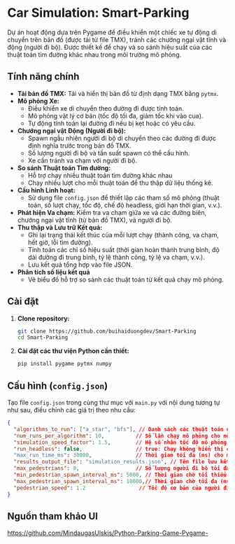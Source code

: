 # Car Simulation: Smart-Parking

Dự án hoạt động dựa trên Pygame để điều khiển một chiếc xe tự động di chuyển trên bản đồ (được tải từ file TMX), tránh các chướng ngại vật tĩnh và động (người đi bộ). Được thiết kế để chạy và so sánh hiệu suất của các thuật toán tìm đường khác nhau trong môi trường mô phỏng.

## Tính năng chính

*   **Tải bản đồ TMX:** Tải và hiển thị bản đồ từ định dạng TMX bằng `pytmx`.
*   **Mô phỏng Xe:**
    *   Điều khiển xe di chuyển theo đường đi được tính toán.
    *   Mô phỏng vật lý cơ bản (tốc độ tối đa, giảm tốc khi vào cua).
    *   Tự động tính toán lại đường đi nếu bị kẹt hoặc có yêu cầu.
*   **Chướng ngại vật Động (Người đi bộ):**
    *   Spawn ngẫu nhiên người đi bộ di chuyển theo các đường đi được định nghĩa trước trong bản đồ TMX.
    *   Số lượng người đi bộ và tần suất spawn có thể cấu hình.
    *   Xe cần tránh va chạm với người đi bộ.
*   **So sánh Thuật toán Tìm đường:**
    *   Hỗ trợ chạy nhiều thuật toán tìm đường khác nhau
    *   Chạy nhiều lượt cho mỗi thuật toán để thu thập dữ liệu thống kê.
*   **Cấu hình Linh hoạt:**
    *   Sử dụng file `config.json` để thiết lập các tham số mô phỏng (thuật toán, số lượt chạy, tốc độ, chế độ headless, giới hạn thời gian, v.v.).
*   **Phát hiện Va chạm:** Kiểm tra va chạm giữa xe và các đường biên, chướng ngại vật tĩnh (từ bản đồ TMX), và người đi bộ.
*   **Thu thập và Lưu trữ Kết quả:**
    *   Ghi lại trạng thái kết thúc của mỗi lượt chạy (thành công, va chạm, hết giờ, lỗi tìm đường).
    *   Tính toán các chỉ số hiệu suất (thời gian hoàn thành trung bình, độ dài đường đi trung bình, tỷ lệ thành công, tỷ lệ va chạm, v.v.).
    *   Lưu kết quả tổng hợp vào file JSON.
*   **Phân tích số liệu kết quả**
    *   Vẽ biểu đồ hỗ trợ so sánh các thuật toán từ kết quả chạy mô phỏng.
## Cài đặt

1.  **Clone repository:**
    ```bash
    git clone https://github.com/buihaiduongdev/Smart-Parking
    cd Smart-Parking
    ```

2.  **Cài đặt các thư viện Python cần thiết:**
    ```bash
    pip install pygame pytmx numpy
    ```

## Cấu hình (`config.json`)

Tạo file `config.json` trong cùng thư mục với `main.py` với nội dung tương tự như sau, điều chỉnh các giá trị theo nhu cầu:

```json
{
  "algorithms_to_run": ["a_star", "bfs"], // Danh sách các thuật toán để chạy (tên phải khớp với hàm trong pathfinding_algorithms.py)
  "num_runs_per_algorithm": 10,          // Số lần chạy mô phỏng cho mỗi thuật toán
  "simulation_speed_factor": 1.5,        // Hệ số nhân tốc độ mô phỏng (1.0 là bình thường)
  "run_headless": false,                 // true: Chạy không hiển thị cửa sổ; false: Hiển thị cửa sổ Pygame
  "max_run_time_ms": 30000,              // Thời gian tối đa (ms) cho một lượt chạy trước khi bị tính là timeout
  "results_output_file": "simulation_results.json", // Tên file lưu kết quả
  "max_pedestrians": 8,                  // Số lượng người đi bộ tối đa trên bản đồ cùng lúc
  "min_pedestrian_spawn_interval_ms": 5000, // Thời gian chờ tối thiểu (ms) giữa các lần spawn người đi bộ
  "max_pedestrian_spawn_interval_ms": 10000,// Thời gian chờ tối đa (ms) giữa các lần spawn người đi bộ
  "pedestrian_speed": 1.2                 // Tốc độ cơ bản của người đi bộ (sẽ được nhân với simulation_speed_factor)
}
```

## Nguồn tham khảo UI
https://github.com/MindaugasUlskis/Python-Parking-Game-Pygame-

